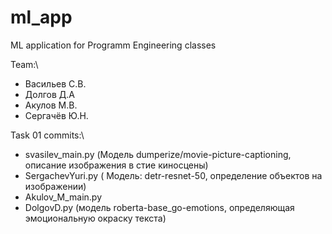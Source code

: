 # ml_app
ML application for Programm Engineering classes

Team:\
- Васильев С.В.
- Долгов Д.А
- Акулов М.В.
- Сергачёв Ю.Н.

Task 01 commits:\
 - svasilev_main.py (Модель dumperize/movie-picture-captioning, описание изображения в стие киносцены)
 - SergachevYuri.py ( Модель: detr-resnet-50, определение объектов на изображении)
 - Akulov_M_main.py
 - DolgovD.py (модель roberta-base_go-emotions, определяющая эмоциональную окраску текста)

